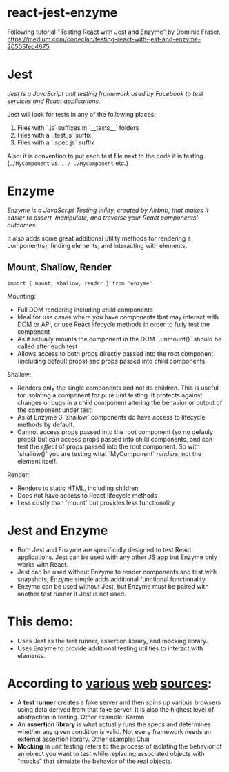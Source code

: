 # react-jest-enzyme
Following tutorial "Testing React with Jest and Enzyme" by Dominic Fraser.  https://medium.com/codeclan/testing-react-with-jest-and-enzyme-20505fec4675

# Jest
<em>Jest is a JavaScript unit testing framework used by Facebook to test services and React applications.</em>

Jest will look for tests in any of the following places:
<ol>
  <li>Files with `.js` suffixes in `__tests__` folders</li>
  <li>Files with a `.test.js` suffix</li>
  <li>Files with a `.spec.js` suffix</li>
</ol>

Also: it is convention to put each test file next to the code it is testing.  (`./MyComponent` vs. `../../MyComponent` etc.)

# Enzyme
<em>Enzyme is a JavaScript Testing utility, created by Airbnb, that makes it easier to assert, manipulate, and traverse your React components' outcomes.</em>

It also adds some great additional utility methods for rendering a component(s), finding elements, and interacting with elements.

## Mount, Shallow, Render
`import { mount, shallow, render } from 'enzyme'`

Mounting:
<ul>
  <li>Full DOM rendering including child components</li>
  <li>Ideal for use cases where you have components that may interact with DOM or API, or use React lifecycle methods in order to fully test the component</li>
  <li>As it actually mounts the component in the DOM `.unmount()` should be called after each test</li>
  <li>Allows access to both props directly passed into the root component (including default props) and props passed into child components</li>
</ul>

Shallow:
<ul>
  <li>Renders only the single components and not its children.  This is useful for isolating a component for pure unit testing.  It protects against changes or bugs in a child component altering the behavior or output of the component under test.</li>
  <li>As of Enzyme 3 `shallow` components do have access to lifecycle methods by default.</li>
  <li>Cannot access props passed into the root component (so no defauly props) but can access props passed into child components, and can test the <em>effect</em> of props passed into the root component.  So with `shallow(<MyComponent />)` you are testing what `MyComponent` <em>renders</em>, not the element itself.</li>
</ul>

Render:
<ul>
  <li>Renders to static HTML, including children</li>
  <li>Does not have access to React lifecycle methods</li>
  <li>Less costly than `mount` but provides less functionality</li>
</ul>

# Jest and Enzyme
<ul>
  <li>Both Jest and Enzyme are specifically designed to test React applications.  Jest can be used with any other JS app but Enzyme only works with React.</li>
  <li>Jest can be used without Enzyme to render components and test with snapshots;  Enzyme simple adds additional functional functionality.</li>
  <li>Enzyme can be used without Jest, but Enzyme must be paired with another test runner if Jest is not used.</li>
</ul>

#  This demo:
<ul>
  <li>Uses Jest as the test runner, assertion library, and mocking library.</li>
  <li>Uses Enzyme to provide additional testing utilities to interact with elements.</li>
</ul>

# According to [various](https://stackoverflow.com/questions/25678063/whats-the-difference-between-assertion-library-testing-framework-and-testing-e) [web](https://medium.com/@piraveenaparalogarajah/what-is-mocking-in-testing-d4b0f2dbe20a) [sources](https://amzotti.github.io/testing/2015/03/16/what-is-the-difference-between-a-test-runner-testing-framework-assertion-library-and-a-testing-plugin/):
<ul>
  <li>A <strong>test runner</strong> creates a fake server and then spins up various browsers using data derived from that fake server.  It is also the highest level of abstraction in testing.  Other example: Karma</li>
  <li>An <strong>assertion library</strong> is what actually runs the specs and determines whether any given condition is valid.  Not every framework needs an external assertion library.  Other example: Chai</li>
  <li><strong>Mocking</strong> in unit testing refers to the process of isolating the behavior of an object you want to test while replacing associated objects with "mocks" that simulate the behavior of the real objects.</li>
</ul>